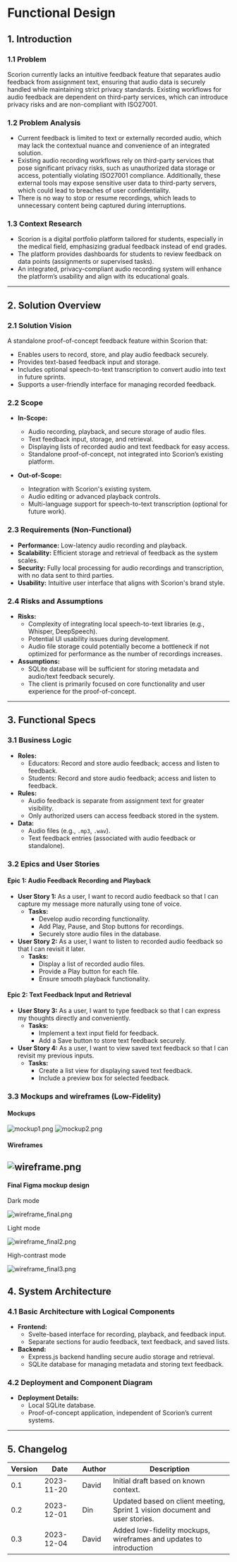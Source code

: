 # Functional Design

## 1. Introduction

### 1.1 Problem
Scorion currently lacks an intuitive feedback feature that separates audio feedback from assignment text, 
ensuring that audio data is securely handled while maintaining strict privacy standards. Existing workflows 
for audio feedback are dependent on third-party services, which can introduce privacy risks and are non-compliant with ISO27001.

### 1.2 Problem Analysis
- Current feedback is limited to text or externally recorded audio, which may lack the contextual nuance and convenience of an integrated solution.
- Existing audio recording workflows rely on third-party services that pose significant privacy risks, 
such as unauthorized data storage or access, potentially violating ISO27001 compliance. 
Additionally, these external tools may expose sensitive user data to third-party servers, which could lead to breaches of user confidentiality.
- There is no way to stop or resume recordings, which leads to unnecessary content being captured during interruptions.

### 1.3 Context Research
- Scorion is a digital portfolio platform tailored for students, especially in the medical field, emphasizing gradual feedback instead of end grades.
- The platform provides dashboards for students to review feedback on data points (assignments or supervised tasks).
- An integrated, privacy-compliant audio recording system will enhance the platform’s usability and align with its educational goals.

---

## 2. Solution Overview

### 2.1 Solution Vision
A standalone proof-of-concept feedback feature within Scorion that:
- Enables users to record, store, and play audio feedback securely.
- Provides text-based feedback input and storage.
- Includes optional speech-to-text transcription to convert audio into text in future sprints.
- Supports a user-friendly interface for managing recorded feedback.

### 2.2 Scope
- **In-Scope:**
  - Audio recording, playback, and secure storage of audio files.
  - Text feedback input, storage, and retrieval.
  - Displaying lists of recorded audio and text feedback for easy access.
  - Standalone proof-of-concept, not integrated into Scorion’s existing platform.

- **Out-of-Scope:**
  - Integration with Scorion's existing system.
  - Audio editing or advanced playback controls.
  - Multi-language support for speech-to-text transcription (optional for future work).

### 2.3 Requirements (Non-Functional)
- **Performance:** Low-latency audio recording and playback.
- **Scalability:** Efficient storage and retrieval of feedback as the system scales.
- **Security:** Fully local processing for audio recordings and transcription, with no data sent to third parties.
- **Usability:** Intuitive user interface that aligns with Scorion's brand style.

### 2.4 Risks and Assumptions
- **Risks:**
  - Complexity of integrating local speech-to-text libraries (e.g., Whisper, DeepSpeech).
  - Potential UI usability issues during development.
  - Audio file storage could potentially become a bottleneck if not optimized for performance as the number of recordings increases.
- **Assumptions:**
  - SQLite database will be sufficient for storing metadata and audio/text feedback securely.
  - The client is primarily focused on core functionality and user experience for the proof-of-concept.

---

## 3. Functional Specs

### 3.1 Business Logic
- **Roles:**
  - Educators: Record and store audio feedback; access and listen to feedback.
  - Students: Record and store audio feedback; access and listen to feedback.
- **Rules:**
  - Audio feedback is separate from assignment text for greater visibility.
  - Only authorized users can access feedback stored in the system.
- **Data:**
  - Audio files (e.g., `.mp3`, `.wav`).
  - Text feedback entries (associated with audio feedback or standalone).

### 3.2 Epics and User Stories
#### Epic 1: Audio Feedback Recording and Playback
- **User Story 1:** As a user, I want to record audio feedback so that I can capture my message more naturally using tone of voice.
  - **Tasks:**
    - Develop audio recording functionality.
    - Add Play, Pause, and Stop buttons for recordings.
    - Securely store audio files in the database.
- **User Story 2:** As a user, I want to listen to recorded audio feedback so that I can revisit it later.
  - **Tasks:**
    - Display a list of recorded audio files.
    - Provide a Play button for each file.
    - Ensure smooth playback functionality.

#### Epic 2: Text Feedback Input and Retrieval
- **User Story 3:** As a user, I want to type feedback so that I can express my thoughts directly and conveniently.
  - **Tasks:**
    - Implement a text input field for feedback.
    - Add a Save button to store text feedback securely.
- **User Story 4:** As a user, I want to view saved text feedback so that I can revisit my previous inputs.
  - **Tasks:**
    - Create a list view for displaying saved text feedback.
    - Include a preview box for selected feedback.

### 3.3 Mockups and wireframes (Low-Fidelity)
#### Mockups
![mockup1.png](..%2Fmd-images%2Fmockup1.png)
![mockup2.png](..%2Fmd-images%2Fmockup2.png)
#### Wireframes
![wireframe.png](..%2Fmd-images%2Fwireframe.png)
---

#### Final Figma mockup design


Dark mode

![wireframe_final.png](..%2Fmd-images%2Fwireframe_final.png)


Light mode

![wireframe_final2.png](..%2Fmd-images%2Fwireframe_final2.png)


High-contrast mode

![wireframe_final3.png](..%2Fmd-images%2Fwireframe_final3.png)

## 4. System Architecture

### 4.1 Basic Architecture with Logical Components
- **Frontend:**
  - Svelte-based interface for recording, playback, and feedback input.
  - Separate sections for audio feedback, text feedback, and saved lists.
- **Backend:**
  - Express.js backend handling secure audio storage and retrieval.
  - SQLite database for managing metadata and storing text feedback.

### 4.2 Deployment and Component Diagram
- **Deployment Details:**
  - Local SQLite database.
  - Proof-of-concept application, independent of Scorion’s current systems.

---

## 5. Changelog

| Version | Date       | Author | Description                                                                 |
|---------|------------|--------|-----------------------------------------------------------------------------|
| 0.1     | 2023-11-20 | David  | Initial draft based on known context.                                       |
| 0.2     | 2023-12-01 | Din    | Updated based on client meeting, Sprint 1 vision document and user stories. |
| 0.3     | 2023-12-04 | David  | Added low-fidelity mockups, wireframes and updates to introduction          |


